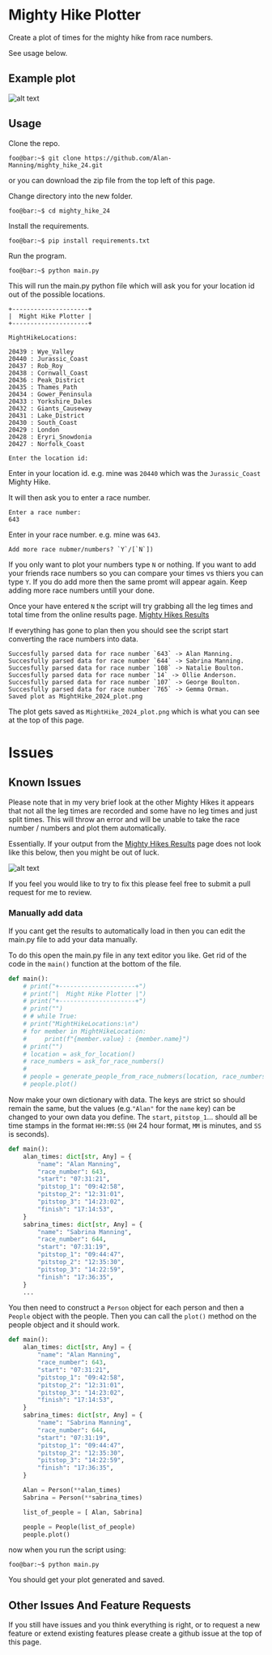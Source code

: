 # Mighty Hike Plotter

Create a plot of times for the mighty hike from race numbers.

See usage below.

## Example plot
![alt text](https://github.com/Alan-Manning/mighty_hike_24/blob/main/MightHike_2024_plot.png?raw=true)

## Usage
Clone the repo.
```console
foo@bar:~$ git clone https://github.com/Alan-Manning/mighty_hike_24.git
```
or you can download the zip file from the top left of this page.

Change directory into the new folder.
```console
foo@bar:~$ cd mighty_hike_24
```

Install the requirements.
```console
foo@bar:~$ pip install requirements.txt
```

Run the program.
```console
foo@bar:~$ python main.py
```

This will run the main.py python file which will ask you for your location id
out of the possible locations.

```console
+---------------------+
|  Might Hike Plotter |
+---------------------+

MightHikeLocations:

20439 : Wye_Valley
20440 : Jurassic_Coast
20437 : Rob_Roy
20438 : Cornwall_Coast
20436 : Peak_District
20435 : Thames_Path
20434 : Gower_Peninsula
20433 : Yorkshire_Dales
20432 : Giants_Causeway
20431 : Lake_District
20430 : South_Coast
20429 : London
20428 : Eryri_Snowdonia
20427 : Norfolk_Coast

Enter the location id:
```

Enter in your location id. e.g. mine was `20440` which was the `Jurassic_Coast`
Mighty Hike.

It will then ask you to enter a race number.

```console
Enter a race number:
643
```
Enter in your race number. e.g. mine was `643`.

```console
Add more race nubmer/numbers? `Y`/[`N`])
```
If you only want to plot your numbers type `N` or nothing. If you want to add
your friends race numbers so you can compare your times vs thiers you can type
`Y`. If you do add more then the same promt will appear again. Keep adding
more race numbers untill your done.

Once your have entered `N` the script will try grabbing all the leg times and
total time from the online results page.
[Mighty Hikes Results](https://results.resultsbase.net/StartPage.aspx?CId=8&c=21&S=2024)

If everything has gone to plan then you should see the script start converting the race numbers into data.

```console
Succesfully parsed data for race number `643` -> Alan Manning.
Succesfully parsed data for race number `644` -> Sabrina Manning.
Succesfully parsed data for race number `108` -> Natalie Boulton.
Succesfully parsed data for race number `14` -> Ollie Anderson.
Succesfully parsed data for race number `107` -> George Boulton.
Succesfully parsed data for race number `765` -> Gemma Orman.
Saved plot as MightHike_2024_plot.png
```
The plot gets saved as `MightHike_2024_plot.png` which is what you can see at
the top of this page.



# Issues

## Known Issues

Please note that in my very brief look at the other Mighty Hikes it appears
that not all the leg times are recorded and some have no leg times and just
split times. This will throw an error and will be unable to take the race
number / numbers and plot them automatically.

Essentially. If your output from the [Mighty Hikes Results](https://results.resultsbase.net/StartPage.aspx?CId=8&c=21&S=2024) page does not look like this below, then you might be
out of luck.

![alt text](https://github.com/Alan-Manning/mighty_hike_24/blob/main/Desired_results_page.png?raw=true)


If you feel you would like to try to fix this please feel free to submit a
pull request for me to review.

### Manually add data
If you cant get the results to automatically load in then you can edit the
main.py file to add your data manually.

To do this open the main.py file in any text editor you like. Get rid of the
code in the `main()` function at the bottom of the file.
```python
def main():
    # print("+---------------------+")
    # print("|  Might Hike Plotter |")
    # print("+---------------------+")
    # print("")
    # # while True:
    # print("MightHikeLocations:\n")
    # for member in MightHikeLocation:
    #     print(f"{member.value} : {member.name}")
    # print("")
    # location = ask_for_location()
    # race_numbers = ask_for_race_numbers()
    #
    # people = generate_people_from_race_nubmers(location, race_numbers)
    # people.plot()
```

Now make your own dictionary with data. The keys are strict so should remain
the same, but the values (e.g.`"Alan"` for the `name` key) can be changed to
your own data you define. The `start`, `pitstop_1`... should all be time stamps
in the format `HH:MM:SS` (`HH` 24 hour format, `MM` is minutes, and `SS` is
seconds).

```python
def main():
    alan_times: dict[str, Any] = {
        "name": "Alan Manning",
        "race_number": 643,
        "start": "07:31:21",
        "pitstop_1": "09:42:58",
        "pitstop_2": "12:31:01",
        "pitstop_3": "14:23:02",
        "finish": "17:14:53",
    }
    sabrina_times: dict[str, Any] = {
        "name": "Sabrina Manning",
        "race_number": 644,
        "start": "07:31:19",
        "pitstop_1": "09:44:47",
        "pitstop_2": "12:35:30",
        "pitstop_3": "14:22:59",
        "finish": "17:36:35",
    }
    ...
```

You then need to construct a `Person` object for each person and then a
`People` object with the people. Then you can call the `plot()` method on the
people object and it should work.

```python
def main():
    alan_times: dict[str, Any] = {
        "name": "Alan Manning",
        "race_number": 643,
        "start": "07:31:21",
        "pitstop_1": "09:42:58",
        "pitstop_2": "12:31:01",
        "pitstop_3": "14:23:02",
        "finish": "17:14:53",
    }
    sabrina_times: dict[str, Any] = {
        "name": "Sabrina Manning",
        "race_number": 644,
        "start": "07:31:19",
        "pitstop_1": "09:44:47",
        "pitstop_2": "12:35:30",
        "pitstop_3": "14:22:59",
        "finish": "17:36:35",
    }

    Alan = Person(**alan_times)
    Sabrina = Person(**sabrina_times)

    list_of_people = [ Alan, Sabrina]

    people = People(list_of_people)
    people.plot()
```

now when you run the script using:
```console
foo@bar:~$ python main.py
```
You should get your plot generated and saved.


## Other Issues And Feature Requests
If you still have issues and you think everything is right, or to request a
new feature or extend existing features please create a github issue at the
top of this page.



